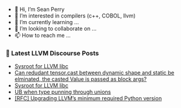 - 👋 Hi, I’m Sean Perry
- 👀 I’m interested in compilers (c++, COBOL, llvm)
- 🌱 I’m currently learning ...
- 💞️ I’m looking to collaborate on ...
- 📫 How to reach me ...

<!---
s66perry/s66perry is a ✨ special ✨ repository because its `README.md` (this file) appears on your GitHub profile.
You can click the Preview link to take a look at your changes.
--->
### 📕 Latest LLVM Discourse Posts

<!-- DISCOURSE-LLVM:START -->
- [Sysroot for LLVM libc](https://discourse.llvm.org/t/sysroot-for-llvm-libc/88630#post_2)
- [Can redudant tensor.cast between dynamic shape and static be elminated, the casted Value is passed as block args?](https://discourse.llvm.org/t/can-redudant-tensor-cast-between-dynamic-shape-and-static-be-elminated-the-casted-value-is-passed-as-block-args/88631#post_1)
- [Sysroot for LLVM libc](https://discourse.llvm.org/t/sysroot-for-llvm-libc/88630#post_1)
- [UB when type punning through unions](https://discourse.llvm.org/t/ub-when-type-punning-through-unions/88527?page=2#post_29)
- [[RFC] Upgrading LLVM’s minimum required Python version](https://discourse.llvm.org/t/rfc-upgrading-llvm-s-minimum-required-python-version/88605?page=2#post_33)
<!-- DISCOURSE-LLVM:END -->
